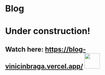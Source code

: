 # Blog
# Under construction!
## Watch here:  https://blog-vinicinbraga.vercel.app/ <img src="https://static.wixstatic.com/media/d66770_e819f6719ce743f6b1b4829bb95a6df8~mv2.gif" width="50"> 
